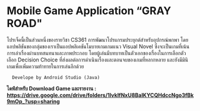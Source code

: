 # Mobile Game Application “GRAY ROAD"

โปรเจ็คนี้เป็นส่วนหนึ่งของรายวิชา CS361 การพัฒนาโปรแกรมประยุกต์สำหรับอุปกรณ์พกพา
โดยแอปพลิชันของกลุ่มของเราเป็นแอปพลิเคชันโมบายเกมเกมแนว Visual Novel ซึ่งจะเป็นเกมที่เน้นการเล่าเรื่องผ่านบทสนทนาและภาพประกอบ โดยผู้เล่นมีบทบาทเป็นตัวเอกของเรื่องในการเลือกตัวเลือก Decision Choice ที่ส่งผลต่อการดำเนินเรื่องและตอนจบของเกมที่หลากหลาย และยังมีมินิเกมเพื่อเพิ่มความท้าทายในการเล่นอีกด้วย

      Develope by Android Studio (Java)

<B>ไดฟ์สำหรับ Download Game และรายงาน<B> :
https://drive.google.com/drive/folders/1lvkIfNxU8BaIKYCQHdccNgo3fBk9mOp_?usp=sharing
